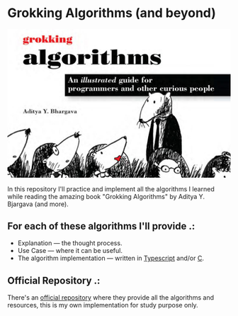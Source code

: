 # Grokking Algorithms (and beyond)
<img src="./assets/grokking-algorithms.png" width="600"/>

In this repository I'll practice and implement all the algorithms I learned while reading the amazing book "Grokking Algorithms" by Aditya Y. Bjargava (and more).   

## For each of these algorithms I'll provide .:
- Explanation — the thought process.
- Use Case — where it can be useful.
- The algorithm implementation — written in [Typescript](https://www.typescriptlang.org/) and/or [C](https://en.wikipedia.org/wiki/C_(programming_language)).

## Official Repository .:
There's an [official repository](https://github.com/egonSchiele/grokking_algorithms) where they provide all the algorithms and resources, this is my own implementation for study purpose only.
